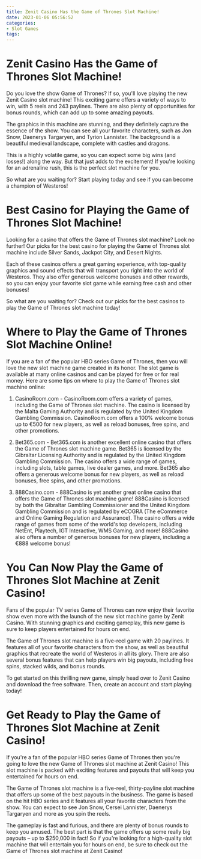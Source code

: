 ```yaml
---
title: Zenit Casino Has the Game of Thrones Slot Machine!
date: 2023-01-06 05:56:52
categories:
- Slot Games
tags:
---
```



#  Zenit Casino Has the Game of Thrones Slot Machine!

Do you love the show Game of Thrones? If so, you'll love playing the new Zenit Casino slot machine! This exciting game offers a variety of ways to win, with 5 reels and 243 paylines. There are also plenty of opportunities for bonus rounds, which can add up to some amazing payouts.

The graphics in this machine are stunning, and they definitely capture the essence of the show. You can see all your favorite characters, such as Jon Snow, Daenerys Targaryen, and Tyrion Lannister. The background is a beautiful medieval landscape, complete with castles and dragons.

This is a highly volatile game, so you can expect some big wins (and losses!) along the way. But that just adds to the excitement! If you're looking for an adrenaline rush, this is the perfect slot machine for you.

So what are you waiting for? Start playing today and see if you can become a champion of Westeros!

#  Best Casino for Playing the Game of Thrones Slot Machine!

Looking for a casino that offers the Game of Thrones slot machine? Look no further! Our picks for the best casino for playing the Game of Thrones slot machine include Silver Sands, Jackpot City, and Desert Nights.

Each of these casinos offers a great gaming experience, with top-quality graphics and sound effects that will transport you right into the world of Westeros. They also offer generous welcome bonuses and other rewards, so you can enjoy your favorite slot game while earning free cash and other bonuses!

So what are you waiting for? Check out our picks for the best casinos to play the Game of Thrones slot machine today!

#  Where to Play the Game of Thrones Slot Machine Online!

If you are a fan of the popular HBO series Game of Thrones, then you will love the new slot machine game created in its honor. The slot game is available at many online casinos and can be played for free or for real money. Here are some tips on where to play the Game of Thrones slot machine online:

1. CasinoRoom.com - CasinoRoom.com offers a variety of games, including the Game of Thrones slot machine. The casino is licensed by the Malta Gaming Authority and is regulated by the United Kingdom Gambling Commission. CasinoRoom.com offers a 100% welcome bonus up to €500 for new players, as well as reload bonuses, free spins, and other promotions.

2. Bet365.com - Bet365.com is another excellent online casino that offers the Game of Thrones slot machine game. Bet365 is licensed by the Gibraltar Licensing Authority and is regulated by the United Kingdom Gambling Commission. The casino offers a wide range of games, including slots, table games, live dealer games, and more. Bet365 also offers a generous welcome bonus for new players, as well as reload bonuses, free spins, and other promotions.

3. 888Casino.com - 888Casino is yet another great online casino that offers the Game of Thrones slot machine game! 888Casino is licensed by both the Gibraltar Gambling Commissioner and the United Kingdom Gambling Commission and is regulated by eCOGRA (The eCommerce and Online Gaming Regulation and Assurance). The casino offers a wide range of games from some of the world's top developers, including NetEnt, Playtech, IGT Interactive, WMS Gaming, and more! 888Casino also offers a number of generous bonuses for new players, including a €888 welcome bonus!

#  You Can Now Play the Game of Thrones Slot Machine at Zenit Casino!

Fans of the popular TV series Game of Thrones can now enjoy their favorite show even more with the launch of the new slot machine game by Zenit Casino. With stunning graphics and exciting gameplay, this new game is sure to keep players entertained for hours on end.

The Game of Thrones slot machine is a five-reel game with 20 paylines. It features all of your favorite characters from the show, as well as beautiful graphics that recreate the world of Westeros in all its glory. There are also several bonus features that can help players win big payouts, including free spins, stacked wilds, and bonus rounds.

To get started on this thrilling new game, simply head over to Zenit Casino and download the free software. Then, create an account and start playing today!

#  Get Ready to Play the Game of Thrones Slot Machine at Zenit Casino!

If you're a fan of the popular HBO series Game of Thrones then you're going to love the new Game of Thrones slot machine at Zenit Casino! This slot machine is packed with exciting features and payouts that will keep you entertained for hours on end.

The Game of Thrones slot machine is a five-reel, thirty-payline slot machine that offers up some of the best payouts in the business. The game is based on the hit HBO series and it features all your favorite characters from the show. You can expect to see Jon Snow, Cersei Lannister, Daenerys Targaryen and more as you spin the reels.

The gameplay is fast and furious, and there are plenty of bonus rounds to keep you amused. The best part is that the game offers up some really big payouts – up to $250,000 in fact! So if you're looking for a high-quality slot machine that will entertain you for hours on end, be sure to check out the Game of Thrones slot machine at Zenit Casino!
